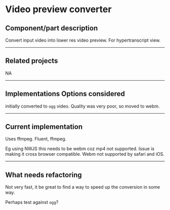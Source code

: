 # Video preview converter


## Component/part description 

Convert input video into lower res video preview. For hypertranscript view. 

---
## Related projects

NA

---
## Implementations Options considered

initially converted to `ogg` video. Quality was very poor, so moved to webm.

<!-- link to module converts to ogg in quickQuote node? or video components github repo-->

---
## Current implementation

Uses ffmpeg. Fluent, ffmpeg.

Eg using NWJS this needs to be webm coz mp4 not supported. Issue is making it cross browser compatible. Webm not supported by safari and iOS.



---
## What needs refactoring 

Not very fast, it be great to find a way to speed up the conversion in some way. 

Perhaps test against `ogg`?